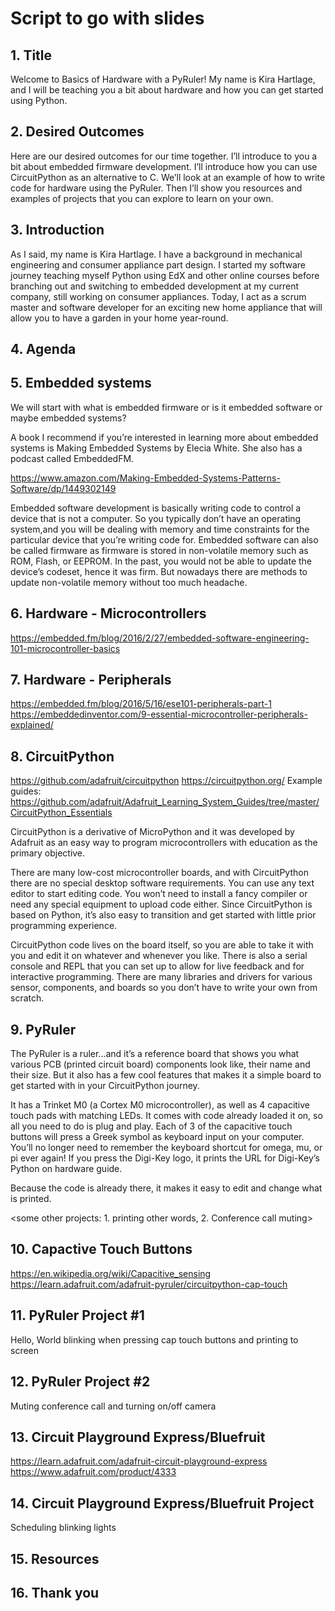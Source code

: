 # Script to go with slides

## 1. Title

Welcome to Basics of Hardware with a PyRuler! My name is Kira Hartlage, and I will be teaching you a bit about hardware and how you can get started using Python.

## 2. Desired Outcomes

Here are our desired outcomes for our time together. I’ll introduce to you a bit about embedded firmware development. I’ll introduce how you can use CircuitPython as an alternative to C. We’ll look at an example of how to write code for hardware using the PyRuler. Then I’ll show you resources and examples of projects that you can explore to learn on your own.

## 3. Introduction

As I said, my name is Kira Hartlage. I have a background in mechanical engineering and consumer appliance part design. I started my software journey teaching myself Python using EdX and other online courses before branching out and switching to embedded development at my current company, still working on consumer appliances. Today, I act as a scrum master and software developer for an exciting new home appliance that will allow you to have a garden in your home year-round.

## 4. Agenda

## 5. Embedded systems

We will start with what is embedded firmware or is it embedded software or maybe embedded systems?

A book I recommend if you’re interested in learning more about embedded systems is Making Embedded Systems by Elecia White. She also has a podcast called EmbeddedFM.

https://www.amazon.com/Making-Embedded-Systems-Patterns-Software/dp/1449302149

Embedded software development is basically writing code to control a device that is not a computer. So you typically don’t have an operating system,and you will be dealing with memory and time constraints for the particular device that you’re writing code for. Embedded software can also be called firmware as firmware is stored in non-volatile memory such as ROM, Flash, or EEPROM. In the past, you would not be able to update the device’s codeset, hence it was firm. But nowadays there are methods to update non-volatile memory without too much headache.

## 6. Hardware - Microcontrollers

https://embedded.fm/blog/2016/2/27/embedded-software-engineering-101-microcontroller-basics

## 7. Hardware - Peripherals

https://embedded.fm/blog/2016/5/16/ese101-peripherals-part-1
https://embeddedinventor.com/9-essential-microcontroller-peripherals-explained/

## 8. CircuitPython

https://github.com/adafruit/circuitpython
https://circuitpython.org/
Example guides: https://github.com/adafruit/Adafruit_Learning_System_Guides/tree/master/CircuitPython_Essentials

CircuitPython is a derivative of MicroPython and it was developed by Adafruit as an easy way to program microcontrollers with education as the primary objective.

There are many low-cost microcontroller boards, and with CircuitPython there are no special desktop software requirements. You can use any text editor to start editing code. You won’t need to install a fancy compiler or need any special equipment to upload code either. Since CircuitPython is based on Python, it’s also easy to transition and get started with little prior programming experience.

CircuitPython code lives on the board itself, so you are able to take it with you and edit it on whatever and whenever you like. There is also a serial console and REPL that you can set up to allow for live feedback and for interactive programming. There are many libraries and drivers for various sensor, components, and boards so you don’t have to write your own from scratch.

## 9. PyRuler

The PyRuler is a ruler...and it’s a reference board that shows you what various PCB (printed circuit board) components look like, their name and their size. But it also has a few cool features that makes it a simple board to get started with in your CircuitPython journey.

It has a Trinket M0 (a Cortex M0 microcontroller), as well as 4 capacitive touch pads with matching LEDs. It comes with code already loaded it on, so all you need to do is plug and play. Each of 3 of the capacitive touch buttons will press a Greek symbol as keyboard input on your computer. You’ll no longer need to remember the keyboard shortcut for omega, mu, or pi ever again! If you press the Digi-Key logo, it prints the URL for Digi-Key’s Python on hardware guide.

Because the code is already there, it makes it easy to edit and change what is printed.

<some other projects: 1. printing other words, 2. Conference call muting>

## 10. Capactive Touch Buttons

https://en.wikipedia.org/wiki/Capacitive_sensing
https://learn.adafruit.com/adafruit-pyruler/circuitpython-cap-touch

## 11. PyRuler Project  #1
Hello, World blinking when pressing cap touch buttons and printing to screen

## 12. PyRuler Project #2
Muting conference call and turning on/off camera

## 13. Circuit Playground Express/Bluefruit
https://learn.adafruit.com/adafruit-circuit-playground-express
https://www.adafruit.com/product/4333

## 14. Circuit Playground Express/Bluefruit Project
Scheduling blinking lights

## 15. Resources

## 16. Thank you